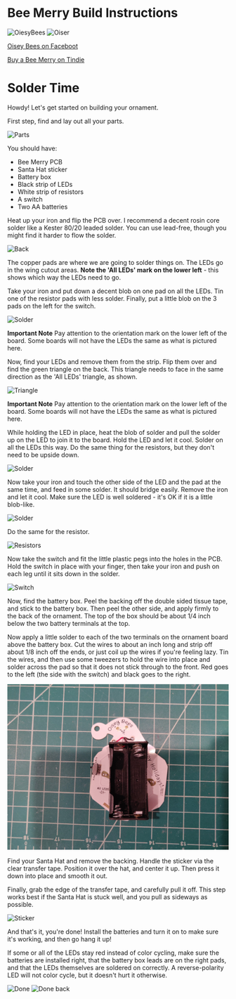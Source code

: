 # Bee Merry Build Instructions

![OiesyBees](images/OiseyBeesLogo.png) ![Oiser](images/Oiser.jpg)

[Oisey Bees on Faceboot](https://www.facebook.com/oiseybees/)

[Buy a Bee Merry on Tindie](https://www.tindie.com/products/hamster/bee-merry-christmas-ornament/)

# Solder Time

Howdy!  Let's get started on building your ornament.

First step, find and lay out all your parts.

![Parts](images/IMG_20181218_225053.jpg)

You should have:

* Bee Merry PCB
* Santa Hat sticker
* Battery box
* Black strip of LEDs
* White strip of resistors
* A switch
* Two AA batteries

Heat up your iron and flip the PCB over.  I recommend a decent rosin core solder like a Kester 80/20 leaded solder.  You can use lead-free, though you might find it harder to flow the solder.

![Back](images/IMG_20181218_225105.jpg)

The copper pads are where we are going to solder things on.  The LEDs go in the wing cutout areas.  **Note the 'All LEDs' mark on the lower left** - this shows which way the LEDs need to go.

Take your iron and put down a decent blob on one pad on all the LEDs.  Tin one of the resistor pads with less solder.  Finally, put a little blob on the 3 pads on the left for the switch.

![Solder](images/IMG_20181218_225157.jpg)

**Important Note** Pay attention to the orientation mark on the lower left of the board.  Some boards will not have the LEDs the same as what is pictured here.

Now, find your LEDs and remove them from the strip.  Flip them over and find the green triangle on the back.  This triangle needs to face in the same direction as the 'All LEDs' triangle, as shown.

![Triangle](images/IMG_20181218_225256.jpg)

**Important Note** Pay attention to the orientation mark on the lower left of the board.  Some boards will not have the LEDs the same as what is pictured here.

While holding the LED in place, heat the blob of solder and pull the solder up on the LED to join it to the board.  Hold the LED and let it cool.  Solder on all the LEDs this way.  Do the same thing for the resistors, but they don't need to be upside down.

![Solder](images/IMG_20181218_225323.jpg)

Now take your iron and touch the other side of the LED and the pad at the same time, and feed in some solder.  It should bridge easily.  Remove the iron and let it cool.  Make sure the LED is well soldered - it's OK if it is a little blob-like.

![Solder](images/IMG_20181218_225625.jpg)

Do the same for the resistor.

![Resistors](images/IMG_20181218_225749.jpg)

Now take the switch and fit the little plastic pegs into the holes in the PCB.  Hold the switch in place with your finger, then take your iron and push on each leg until it sits down in the solder.

![Switch](images/IMG_20181218_225827.jpg)

Now, find the battery box.  Peel the backing off the double sided tissue tape, and stick to the battery box.  Then peel the other side, and apply firmly to the back of the ornament.  The top of the box should be about 1/4 inch below the two battery terminals at the top.

Now apply a little solder to each of the two terminals on the ornament board above the battery box.  Cut the wires to about an inch long and strip off about 1/8 inch off the ends, or just coil up the wires if you're feeling lazy.  Tin the wires, and then use some tweezers to hold the wire into place and solder across the pad so that it does not stick through to the front.  Red goes to the left (the side with the switch) and black goes to the right.

![Solder Box](images/IMG_20211212_231239.jpg)

Find your Santa Hat and remove the backing.  Handle the sticker via the clear transfer tape.  Position it over the hat, and center it up.  Then press it down into place and smooth it out.

Finally, grab the edge of the transfer tape, and carefully pull it off.  This step works best if the Santa Hat is stuck well, and you pull as sideways as possible.

![Sticker](images/IMG_20181218_230118.jpg)

And that's it, you're done!  Install the batteries and turn it on to make sure it's working, and then go hang it up!

If some or all of the LEDs stay red instead of color cycling, make sure the batteries are installed right, that the battery box leads are on the right pads, and that the LEDs themselves are soldered on correctly.  A reverse-polarity LED will not color cycle, but it doesn't hurt it otherwise.

![Done](images/IMG_20181218_230136.jpg)
![Done back](images/IMG_20181218_230143.jpg)

